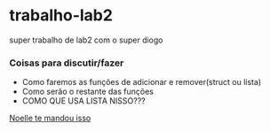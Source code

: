 # trabalho-lab2
super trabalho de lab2 com o super diogo

### Coisas para discutir/fazer

* Como faremos as funções de adicionar e remover(struct ou lista)
* Como serão o restante das funções
* COMO QUE USA LISTA NISSO???

[Noelle te mandou isso](https://www.tiktok.com/@o.senhor.aleatorio/video/7481428867484224773?is_from_webapp=1&sender_device=pc&web_id=7418251793703159301)
